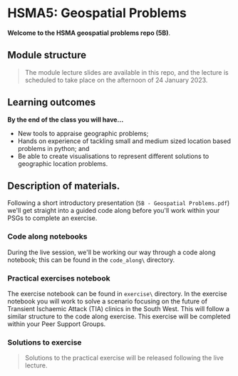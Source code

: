 # HSMA5: Geospatial Problems


**Welcome to the HSMA geospatial problems repo (5B)**.

## Module structure

> The module lecture slides are available in this repo, and the lecture is scheduled to take place on the afternoon of 24 January 2023.

## Learning outcomes

**By the end of the class you will have...**

* New tools to appraise geographic problems;
* Hands on experience of tackling small and medium sized location based problems in python; and
* Be able to create visualisations to represent different solutions to geographic location problems.

## Description of materials.

Following a short introductory presentation (`5B - Geospatial Problems.pdf`) we'll get straight into a guided code along before you'll work within your PSGs to complete an exercise.

### Code along notebooks

During the live session, we'll be working our way through a code along notebook; this can be found in the `code_along\` directory.

### Practical exercises notebook

The exercise notebook can be found in `exercise\` directory. In the exercise notebook you will work to solve a scenario focusing on the future of  Transient Ischaemic Attack (TIA) clinics in the South West. This will follow a similar structure to the code along exercise. This exercise will be completed within your Peer Support Groups.

### Solutions to exercise

> Solutions to the practical exercise will be released following the live lecture.
